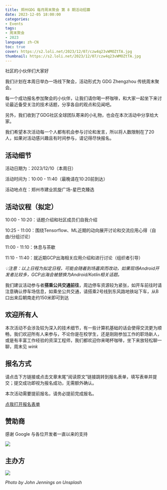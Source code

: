 ```yaml
---
title: 郑州GDG 每月周末聚会 第 8 期活动招募
date: 2023-12-05 18:00:00
categories: 
- Events
tags:
- 周末聚会
- 2023
language: zh-CN
toc: true
cover: https://s2.loli.net/2023/12/07/czw4q23vWMOZtTA.jpg
thumbnail: https://s2.loli.net/2023/12/07/czw4q23vWMOZtTA.jpg
---
```


社区的小伙伴们大家好

我们计划在本周日举办一场线下聚会，活动形式为 GDG Zhengzhou 传统周末聚会。

每一个成功报名参加聚会的小伙伴，让我们请你喝一杯咖啡，和大家一起坐下来讨论最近备受关注的技术话题，分享各自的观点和见闻吧。

另外，我们收到了GDG社区全球团队寄来的小礼物，也会在本次活动中分享给大家。

我们希望本次活动每一个人都有机会参与讨论和发言，所以将人数限制在了20人，如果对活动感兴趣且有时间参与，请记得尽快报名。

<!-- more -->

## 活动细节

活动日期为：2023/12/10（本周日）

活动时间为：10:00 - 11:40（最晚请在10:20前到达）

活动地点在：郑州市建业凯旋广场-星巴克臻选

## 活动议程（拟定）

10:00 - 10:20：话题介绍和社区成员们自我介绍

10:25 - 11:00：围绕Tensorflow、ML近期的动向展开讨论和交流应用心得（自由/分组讨论）

11:00 - 11:10：休息与茶歇

11:10 - 11:40：就近期GCP出海相关应用介绍和进行讨论（组织者引导）

*💡注意：以上日程为拟定日程，可能会随着到场嘉宾而改动，如果现场Android开发者比较多，GCP出海会被替换为Android/Kotlin相关话题。*

我们建议活动参与者**搭乘公共交通前往**，周边停车资源较为紧张，如开车前往时请注意确认停车场信息，如乘坐公共交通，请搭乘2号线到东风路地铁站下车，从B口出来后朝南走约150米即可到达

## 欢迎所有人

本次活动不会涉及较为深入的技术细节，有一些计算机基础的话会使得交流更为顺畅，我们欢迎所有人来参与，不论你是在校学生，还是刚刚参加工作的职场新人，或是有丰富工作经验的资深工程师，我们都欢迎你来喝杯咖啡，坐下来放轻松聊一聊，周末见 *wink*

## 报名方式

请点击下方链接或点击文章末尾“阅读原文”链接跳转到报名表单，填写表单并提交；提交成功即视为报名成功，无需额外确认。

本次活动需要提前报名，请务必提前完成报名。

[点我打开报名表单](https://jinshuju.net/f/pnWA8y)

## 赞助商

感谢 Google 与各位开发者一直以来的支持



![](https://s2.loli.net/2023/12/07/BXrxduS26a5R7bY.png)

## 主办方

![](https://s2.loli.net/2023/12/07/D2xmsbdNMKP8RTu.png)

*Photo by John Jennings on Unsplash*